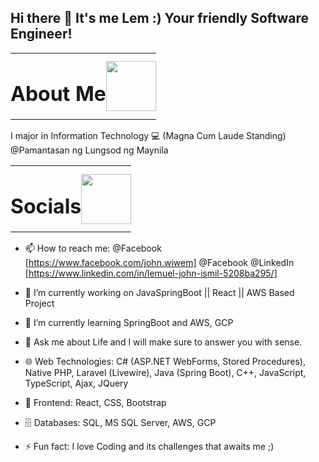 ## Hi there 👋 It's me Lem :) Your friendly Software Engineer! 
<table border="0" cellpadding="0" cellspacing="0" style="border: none; border-collapse: collapse;">
  <tr style="border: none;">
    <td style="border: none; padding: 0;">
      <h1>About Me</h1>
    </td>
    <td style="border: none; padding: 0;">
      <img src="https://media1.tenor.com/m/UqWSWUK9UCIAAAAC/psyduck.gif" width="80">
    </td>
  </tr>
</table>

I major in Information Technology 💻 (Magna Cum Laude Standing) @Pamantasan ng Lungsod ng Maynila

<table border="0" cellpadding="0" cellspacing="0" style="border: none; border-collapse: collapse;">
  <tr style="border: none;">
    <td style="border: none; padding: 0;">
      <h1>Socials</h1>
    </td>
    <td style="border: none; padding: 0;">
      <img src="https://www.pinterest.com/pin/kirby--591308626090590430/" width="80">
    </td>
  </tr>
</table>

- 📫 How to reach me: 
@Facebook [https://www.facebook.com/john.wiwem] @Facebook 
@LinkedIn [https://www.linkedin.com/in/lemuel-john-ismil-5208ba295/]


- 🔭 I’m currently working on JavaSpringBoot || React || AWS Based Project 
- 🌱 I’m currently learning SpringBoot and AWS, GCP
- 💬 Ask me about Life and I will make sure to answer you with sense.
- 🌐 Web Technologies: C# (ASP.NET WebForms, Stored Procedures), Native PHP, Laravel (Livewire), Java (Spring Boot), C++, JavaScript, TypeScript, Ajax, JQuery
- 🎨 Frontend: React, CSS, Bootstrap
- 🗄️ Databases: SQL, MS SQL Server, AWS, GCP
- ⚡ Fun fact: I love Coding and its challenges that awaits me ;) 
